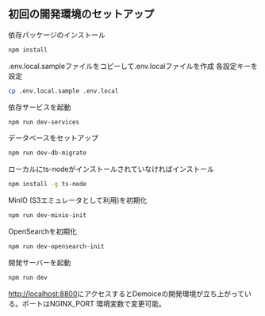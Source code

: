 ## 初回の開発環境のセットアップ

依存パッケージのインストール
```bash
npm install
```

.env.local.sampleファイルをコピーして.env.localファイルを作成
各設定キーを設定
```bash
cp .env.local.sample .env.local
```

依存サービスを起動
```bash
npm run dev-services
```

データベースをセットアップ
```bash
npm run dev-db-migrate
```

ローカルにts-nodeがインストールされていなければインストール
```bash
npm install -g ts-node
```
MinIO (S3エミュレータとして利用)を初期化
```bash
npm run dev-minio-init
```

OpenSearchを初期化
```bash
npm run dev-opensearch-init
```

開発サーバーを起動
```bash
npm run dev
```

[http://localhost:8800](http://localhost:8800)にアクセスするとDemoiceの開発環境が立ち上がっている。ポートはNGINX_PORT
環境変数で変更可能。